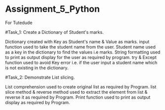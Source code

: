 # Assignment_5_Python
For Tutedude

#Task_1: Create a Dictionary of Student's marks.

Dictionary created with Key as Student's name & Value as marks.
input function used to take the student name from the user.
Student name used as a key in the dictionary to find the values i.e marks.
String formatting used to print as output display for the user as required by program.
try & Except function used to avoid Key error i.e. if the user input a student name which is not existing in the dictionary.

#Task_2: Demonstrate List slicing.

List comprehension used to create original list as required by Program.
list slice method & reverse method used to extract the element from list & reverse it as required by Program.
Print function used to print as output display as required by Program.
